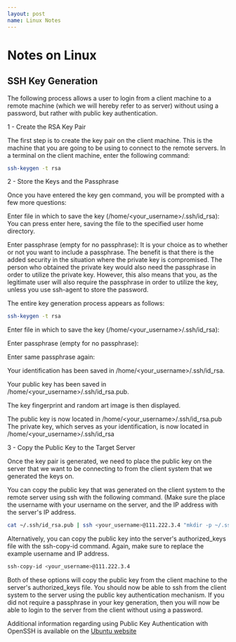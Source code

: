 ```yaml
---
layout: post
name: Linux Notes
---
```


# Notes on Linux

## SSH Key Generation

The following process allows a user to login from a client machine to a remote machine (which we will hereby refer to as server) without using a password, but rather with public key authentication.

1 - Create the RSA Key Pair

The first step is to create the key pair on the client machine. This is the machine that you are going to be using to connect to the remote servers. In a terminal on the client machine, enter the following command:

```sh
ssh-keygen -t rsa
```

2 - Store the Keys and the Passphrase

Once you have entered the key gen command, you will be prompted with a few more questions:

Enter file in which to save the key (/home/<your_username>/.ssh/id_rsa):
You can press enter here, saving the file to the specified user home directory.

Enter passphrase (empty for no passphrase):
It is your choice as to whether or not you want to include a passphrase. The benefit is that there is the added security in the situation where the private key is compromised. The person who obtained the private key would also need the passphrase in order to utilize the private key. However, this also means that you, as the legitimate user will also require the passphrase in order to utilize the key, unless you use ssh-agent to store the password.

The entire key generation process appears as follows:

```sh
ssh-keygen -t rsa
```

Enter file in which to save the key (/home/<your_username>/.ssh/id_rsa): 

Enter passphrase (empty for no passphrase): 

Enter same passphrase again: 

Your identification has been saved in /home/<your_username>/.ssh/id_rsa.

Your public key has been saved in /home/<your_username>/.ssh/id_rsa.pub.

The key fingerprint and random art image is then displayed.

The public key is now located in /home/<your_username>/.ssh/id_rsa.pub The private key, which serves as your identification, is now located in /home/<your_username>/.ssh/id_rsa

3 - Copy the Public Key to the Target Server

Once the key pair is generated, we need to place the public key on the server that we want to be connecting to from the client system that we generated the keys on.

You can copy the public key that was generated on the client system to the remote server using ssh with the following command. (Make sure the place the username with your username on the server, and the IP address with the server's IP address. 

```sh
cat ~/.ssh/id_rsa.pub | ssh <your_username>@111.222.3.4 "mkdir -p ~/.ssh && cat >>  ~/.ssh/authorized_keys"
```

Alternatively, you can copy the public key into the server's authorized_keys file with the ssh-copy-id command. Again, make sure to replace the example username and IP address.

```sh
ssh-copy-id <your_username>@111.222.3.4
```

Both of these options will copy the public key from the client machine to the server's authorized_keys file. You should now be able to ssh from the client system to the server using the public key authentication mechanism. If you did not require a passphrase in your key generation, then you will now be able to login to the server from the client without using a password.

Additional information regarding using Public Key Authentication with OpenSSH is available on the [Ubuntu website](https://help.ubuntu.com/community/SSH/OpenSSH/Keys)